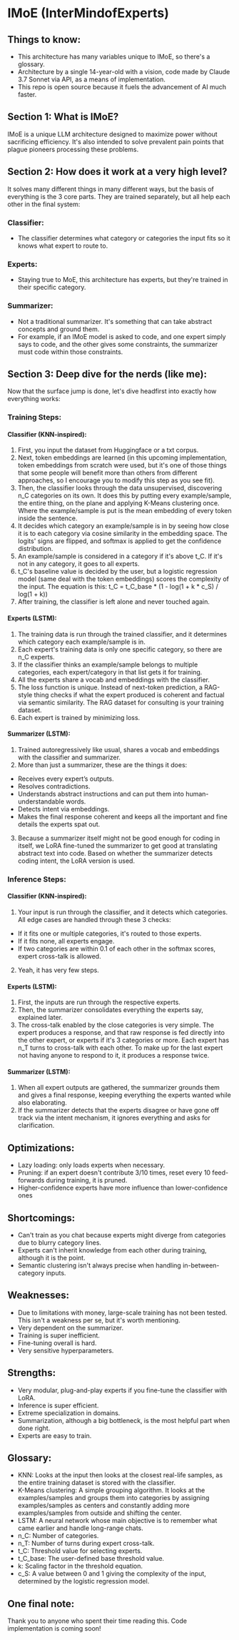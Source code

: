 # IMoE (InterMindofExperts)
## Things to know:
- This architecture has many variables unique to IMoE, so there's a glossary.
- Architecture by a single 14-year-old with a vision, code made by Claude 3.7 Sonnet via API, as a means of implementation.
- This repo is open source because it fuels the advancement of AI much faster.
## Section 1: What is IMoE?
IMoE is a unique LLM architecture designed to maximize power without sacrificing efficiency. It's also intended to solve prevalent pain points that plague pioneers processing these problems.
## Section 2: How does it work at a very high level?
It solves many different things in many different ways, but the basis of everything is the 3 core parts. They are trained separately, but all help each other in the final system:
### Classifier:
- The classifier determines what category or categories the input fits so it knows what expert to route to.
### Experts:
- Staying true to MoE, this architecture has experts, but they're trained in their specific category.
### Summarizer:
- Not a traditional summarizer. It's something that can take abstract concepts and ground them.
- For example, if an IMoE model is asked to code, and one expert simply says to code, and the other gives some constraints, the summarizer must code within those constraints.
## Section 3: Deep dive for the nerds (like me):
Now that the surface jump is done, let's dive headfirst into exactly how everything works:
### Training Steps:
#### Classifier (KNN-inspired):
1. First, you input the dataset from Huggingface or a txt corpus.
2. Next, token embeddings are learned (in this upcoming implementation, token embeddings from scratch were used, but it's one of those things that some people will benefit more than others from different approaches, so I encourage you to modify this step as you see fit).
3. Then, the classifier looks through the data unsupervised, discovering n_C categories on its own. It does this by putting every example/sample, the entire thing, on the plane and applying K-Means clustering once. Where the example/sample is put is the mean embedding of every token inside the sentence.
4. It decides which category an example/sample is in by seeing how close it is to each category via cosine similarity in the embedding space. The logits' signs are flipped, and softmax is applied to get the confidence distribution.
5. An example/sample is considered in a category if it's above t_C. If it's not in any category, it goes to all experts.
6. t_C's baseline value is decided by the user, but a logistic regression model (same deal with the token embeddings) scores the complexity of the input. The equation is this: t_C = t_C_base * (1 - log(1 + k * c_S) / log(1 + k))
8. After training, the classifier is left alone and never touched again.
#### Experts (LSTM):
1. The training data is run through the trained classifier, and it determines which category each example/sample is in.
2. Each expert's training data is only one specific category, so there are n_C experts.
3. If the classifier thinks an example/sample belongs to multiple categories, each expert/category in that list gets it for training.
4. All the experts share a vocab and embeddings with the classifier.
5. The loss function is unique. Instead of next-token prediction, a RAG-style thing checks if what the expert produced is coherent and factual via semantic similarity. The RAG dataset for consulting is your training dataset.
6. Each expert is trained by minimizing loss.
#### Summarizer (LSTM):
1. Trained autoregressively like usual, shares a vocab and embeddings with the classifier and summarizer.
2. More than just a summarizer, these are the things it does:
- Receives every expert’s outputs.
- Resolves contradictions.
- Understands abstract instructions and can put them into human-understandable words.
- Detects intent via embeddings.
- Makes the final response coherent and keeps all the important and fine details the experts spat out.
3. Because a summarizer itself might not be good enough for coding in itself, we LoRA fine-tuned the summarizer to get good at translating abstract text into code. Based on whether the summarizer detects coding intent, the LoRA version is used.
### Inference Steps:
#### Classifier (KNN-inspired):
1. Your input is run through the classifier, and it detects which categories. All edge cases are handled through these 3 checks:
- If it fits one or multiple categories, it's routed to those experts.
- If it fits none, all experts engage.
- If two categories are within 0.1 of each other in the softmax scores, expert cross-talk is allowed.
2. Yeah, it has very few steps.
#### Experts (LSTM):
1. First, the inputs are run through the respective experts.
2. Then, the summarizer consolidates everything the experts say, explained later.
3. The cross-talk enabled by the close categories is very simple. The expert produces a response, and that raw response is fed directly into the other expert, or experts if it's 3 categories or more. Each expert has n_T turns to cross-talk with each other. To make up for the last expert not having anyone to respond to it, it produces a response twice.
#### Summarizer (LSTM):
1. When all expert outputs are gathered, the summarizer grounds them and gives a final response, keeping everything the experts wanted while also elaborating.
2. If the summarizer detects that the experts disagree or have gone off track via the intent mechanism, it ignores everything and asks for clarification.
## Optimizations:
- Lazy loading: only loads experts when necessary.
- Pruning: if an expert doesn't contribute 3/10 times, reset every 10 feed-forwards during training, it is pruned.
- Higher-confidence experts have more influence than lower-confidence ones
## Shortcomings:
- Can't train as you chat because experts might diverge from categories due to blurry category lines.
- Experts can't inherit knowledge from each other during training, although it is the point.
- Semantic clustering isn't always precise when handling in-between-category inputs.
## Weaknesses:
- Due to limitations with money, large-scale training has not been tested. This isn't a weakness per se, but it's worth mentioning.
- Very dependent on the summarizer.
- Training is super inefficient.
- Fine-tuning overall is hard.
- Very sensitive hyperparameters.
## Strengths:
- Very modular, plug-and-play experts if you fine-tune the classifier with LoRA.
- Inference is super efficient.
- Extreme specialization in domains.
- Summarization, although a big bottleneck, is the most helpful part when done right.
- Experts are easy to train.
## Glossary:
- KNN: Looks at the input then looks at the closest real-life samples, as the entire training dataset is stored with the classifier.
- K-Means clustering: A simple grouping algorithm. It looks at the examples/samples and groups them into categories by assigning examples/samples as centers and constantly adding more examples/samples from outside and shifting the center.
- LSTM: A neural network whose main objective is to remember what came earlier and handle long-range chats.
- n_C: Number of categories.
- n_T: Number of turns during expert cross-talk.
- t_C: Threshold value for selecting experts.
- t_C_base: The user-defined base threshold value.
- k: Scaling factor in the threshold equation.
- c_S: A value between 0 and 1 giving the complexity of the input, determined by the logistic regression model.
## One final note:
Thank you to anyone who spent their time reading this. Code implementation is coming soon!

